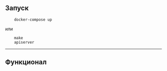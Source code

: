 ## Запуск

```
    docker-compose up
```

или 

```
    make
    apiserver
```

------

## Функционал


